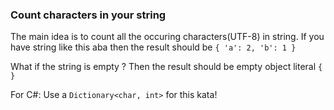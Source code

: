 ### Count characters in your string

The main idea is to count all the occuring characters(UTF-8) in string. If you have string like this aba then the result should be `{ 'a': 2, 'b': 1 }`

What if the string is empty ? Then the result should be empty object literal `{ }`

For C#: Use a `Dictionary<char, int>` for this kata!
